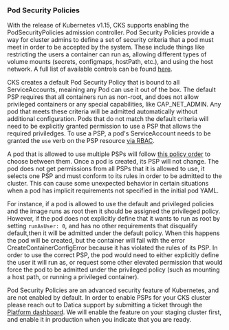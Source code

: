 ### Pod Security Policies
With the release of Kubernetes v1.15, CKS supports enabling the PodSecurityPolicies admission controller. Pod Security Policies provide a way for cluster admins to define a set of security criteria that a pod must meet in order to be accepted by the system. These include things like restricting the users a container can run as, allowing different types of volume mounts (secrets, configmaps, hostPath, etc.), and using the host network. A full list of available controls can be found [here](https://kubernetes.io/docs/concepts/policy/pod-security-policy/#what-is-a-pod-security-policy).

CKS creates a default Pod Security Policy that is bound to all ServiceAccounts, meaining any Pod can use it out of the box. The default PSP requires that all containers run as non-root, and does not allow privileged containers or any special capabilities, like CAP_NET_ADMIN. Any pod that meets these criteria will be admitted automatically without additional configuration. Pods that do not match the default criteria will need to be explicitly granted permission to use a PSP that allows the required priviledges. To use a PSP, a pod's ServiceAccount needs to be granted the `use` verb on the PSP resource [via RBAC](https://kubernetes.io/docs/concepts/policy/pod-security-policy/#via-rbac).

A pod that is allowed to use multiple PSPs will follow [this policy order](https://kubernetes.io/docs/concepts/policy/pod-security-policy/#policy-order) to choose between them. Once a pod is created, its PSP will not change. The pod does not get permissions from all PSPs that it is allowed to use, it selects one PSP and must conform to its rules in order to be admitted to the cluster. This can cause some unexpected behavior in certain situations when a pod has implicit requirements not specified in the initial pod YAML.

For instance, if a pod is allowed to use the default and privileged policies and the image runs as root then it should be assigned the privileged policy. However, if the pod does not explicitly define that it wants to run as root by setting `runAsUser: 0`, and has no other requirements that disqualify default,then it will be admitted under the default policy. When this happens the pod will be created, but the container will fail with the error CreateContainerConfigError because it has violated the rules of its PSP. In order to use the correct PSP, the pod would need to either explicitly define the user it will run as, or request some other elevated permission that would force the pod to be admitted under the privileged policy (such as mounting a host path, or running a privileged container).

Pod Security Policies are an advanced security feature of Kubernetes, and are not enabled by default. In order to enable PSPs for your CKS cluster please reach out to Datica support by submitting a ticket through the [Platform dashboard](https://product.datica.com). We will enable the feature on your staging cluster first, and enable it in production when you indicate that you are ready.